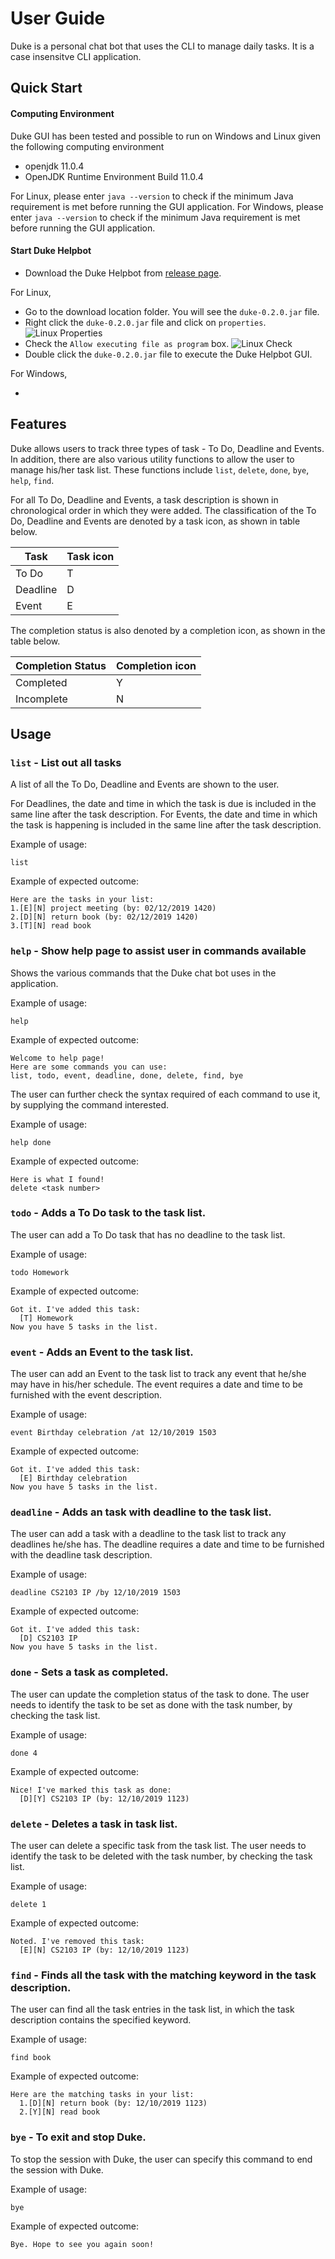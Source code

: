# User Guide

Duke is a personal chat bot that uses the CLI to manage daily tasks. It is a case insensitve CLI application.

## Quick Start

#### Computing Environment

Duke GUI has been tested and possible to run on Windows and Linux given the following computing environment
* openjdk 11.0.4
* OpenJDK Runtime Environment Build 11.0.4

For Linux, please enter `java --version` to check if the minimum Java requirement is met before running the GUI application.
For Windows, please enter `java --version` to check if the minimum Java requirement is met before running the GUI application.

#### Start Duke Helpbot

* Download the Duke Helpbot from [release page](https://github.com/huiminlim/duke/releases/tag/A-Release).


For Linux, 
* Go to the download location folder. You will see the `duke-0.2.0.jar` file. 
* Right click the `duke-0.2.0.jar` file and click on `properties`. 
![Linux Properties](linux_rightclickpermission.png)
* Check the `Allow executing file as program` box.
![Linux Check](linux_checkpermission.png)
* Double click the `duke-0.2.0.jar` file to execute the Duke Helpbot GUI. 

For Windows,

*


## Features 

Duke allows users to track three types of task - To Do, Deadline and Events. In addition, there are also various utility functions to allow the user to manage his/her task list. These functions include `list`, `delete`, `done`, `bye`, `help`, `find`.

For all To Do, Deadline and Events, a task description is shown in chronological order in which they were added. The classification of the To Do, Deadline and Events are denoted by a task icon, as shown in table below.

Task | Task icon
------------ | -------------
To Do | T
Deadline | D
Event | E

The completion status is also denoted by a completion icon, as shown in the table below.

Completion Status | Completion icon
------------ | -------------
Completed | Y
Incomplete | N


## Usage

### `list` - List out all tasks 

A list of all the To Do, Deadline and Events are shown to the user.

For Deadlines, the date and time in which the task is due is included in the same line after the task description.
For Events, the date and time in which the task is happening is included in the same line after the task description.

Example of usage: 

`list`
  

Example of expected outcome:

```
Here are the tasks in your list:
1.[E][N] project meeting (by: 02/12/2019 1420)
2.[D][N] return book (by: 02/12/2019 1420)
3.[T][N] read book
```

  
### `help` - Show help page to assist user in commands available

Shows the various commands that the Duke chat bot uses in the application. 
  
  
Example of usage: 

`help`
  
Example of expected outcome:
```
Welcome to help page!
Here are some commands you can use:
list, todo, event, deadline, done, delete, find, bye
```
  
The user can further check the syntax required of each command to use it, by supplying the command interested.
  
Example of usage: 

`help done`
  
Example of expected outcome:

```
Here is what I found!
delete <task number>
```
  
### `todo` - Adds a To Do task to the task list.

The user can add a To Do task that has no deadline to the task list.
  
Example of usage: 
  
`todo Homework`
  
Example of expected outcome:

```
Got it. I've added this task:
  [T] Homework
Now you have 5 tasks in the list.
```
  
### `event` - Adds an Event to the task list.

The user can add an Event to the task list to track any event that he/she may have in his/her schedule. The event requires a date and time to be furnished with the event description.
  

Example of usage: 
  
`event Birthday celebration /at 12/10/2019 1503`
  
Example of expected outcome:
```
Got it. I've added this task:
  [E] Birthday celebration
Now you have 5 tasks in the list.
```

### `deadline` - Adds an task with deadline to the task list.

The user can add a task with a deadline to the task list to track any deadlines he/she has. The deadline requires a date and time to be furnished with the deadline task description.

Example of usage:  

`deadline CS2103 IP /by 12/10/2019 1503`

Example of expected outcome:

```
Got it. I've added this task:
  [D] CS2103 IP
Now you have 5 tasks in the list.
```

### `done` - Sets a task as completed.

The user can update the completion status of the task to done. The user needs to identify the task to be set as done with the task number, by checking the task list.

Example of usage: 

`done 4`

Example of expected outcome:

```
Nice! I've marked this task as done:
  [D][Y] CS2103 IP (by: 12/10/2019 1123)
```


### `delete` - Deletes a task in task list.

The user can delete a specific task from the task list. The user needs to identify the task to be deleted with the task number, by checking the task list.

Example of usage: 

`delete 1`

Example of expected outcome:

```
Noted. I've removed this task:
  [E][N] CS2103 IP (by: 12/10/2019 1123)
```

### `find` - Finds all the task with the matching keyword in the task description.

The user can find all the task entries in the task list, in which the task description contains the specified keyword. 

Example of usage: 

`find book`

Example of expected outcome:

```
Here are the matching tasks in your list:
  1.[D][N] return book (by: 12/10/2019 1123)
  2.[Y][N] read book
```

### `bye` - To exit and stop Duke.

To stop the session with Duke, the user can specify this command to end the session with Duke.

Example of usage: 

`bye`

Example of expected outcome:

```
Bye. Hope to see you again soon!
```
